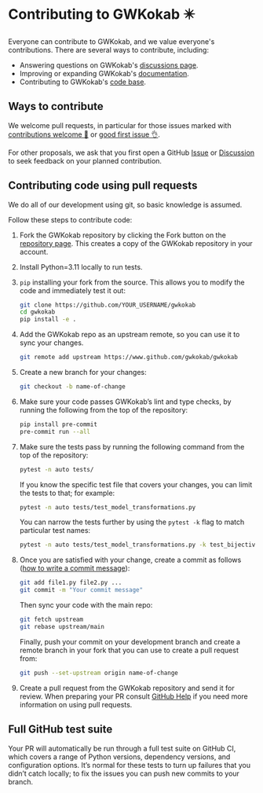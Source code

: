 <!-- Most things are copied from JAX developer documentation https://jax.readthedocs.io/en/latest/contributing.html -->

# Contributing to GWKokab ✴️

Everyone can contribute to GWKokab, and we
value everyone's contributions. There are several ways to contribute, including:

- Answering questions on GWKokab's [discussions page](https://github.com/gwkokab/gwkokab/discussions).
- Improving or expanding GWKokab's [documentation](https://gwkokab.readthedocs.io/en/latest/).
- Contributing to GWKokab's [code base](https://github.com/gwkokab/gwkokab).

## Ways to contribute

We welcome pull requests, in particular for those issues marked with
[contributions welcome 🙌](https://github.com/gwkokab/gwkokab/issues?q=is%3Aissue+is%3Aopen+label%3A%22contributions+welcome+%F0%9F%99%8C%22)
or [good first issue 👌](https://github.com/gwkokab/gwkokab/labels/good%20first%20issue%20%3Aok_hand%3A).

For other proposals, we ask that you first open a GitHub
[Issue](https://github.com/gwkokab/gwkokab/issues/new/choose) or
[Discussion](https://github.com/gwkokab/gwkokab/discussions) to seek feedback on your
planned contribution.

## Contributing code using pull requests

We do all of our development using git, so basic knowledge is assumed.

Follow these steps to contribute code:

1. Fork the GWKokab repository by clicking the Fork button on the [repository page](https://github.com/gwkokab/gwkokab). This creates a copy of the GWKokab repository in your account.
2. Install Python=3.11 locally to run tests.
3. `pip` installing your fork from the source. This allows you to modify the code and immediately test it out:

   ```bash
   git clone https://github.com/YOUR_USERNAME/gwkokab
   cd gwkokab
   pip install -e .
   ```

4. Add the GWKokab repo as an upstream remote, so you can use it to sync your changes.

   ```bash
   git remote add upstream https://www.github.com/gwkokab/gwkokab
   ```

5. Create a new branch for your changes:

   ```bash
   git checkout -b name-of-change
   ```

6. Make sure your code passes GWKokab’s lint and type checks, by running the following
   from the top of the repository:

   ```bash
   pip install pre-commit
   pre-commit run --all
   ```

7. Make sure the tests pass by running the following command from the top of the
   repository:

   ```bash
   pytest -n auto tests/
   ```

   If you know the specific test file that covers your changes, you can limit the tests to that; for example:

   ```bash
   pytest -n auto tests/test_model_transformations.py
   ```

   You can narrow the tests further by using the `pytest -k` flag to match particular test names:

   ```bash
   pytest -n auto tests/test_model_transformations.py -k test_bijective_transforms
   ```

8. Once you are satisfied with your change, create a commit as follows
   ([how to write a commit message](https://cbea.ms/git-commit/)):

   ```bash
   git add file1.py file2.py ...
   git commit -m "Your commit message"
   ```

   Then sync your code with the main repo:

   ```bash
   git fetch upstream
   git rebase upstream/main
   ```

   Finally, push your commit on your development branch and create a remote branch in
   your fork that you can use to create a pull request from:

   ```bash
   git push --set-upstream origin name-of-change
   ```

9. Create a pull request from the GWKokab repository and send it for review. When
   preparing your PR consult [GitHub Help](https://docs.github.com/en/pull-requests/collaborating-with-pull-requests/proposing-changes-to-your-work-with-pull-requests/about-pull-requests) if you need
   more information on using pull requests.

## Full GitHub test suite

Your PR will automatically be run through a full test suite on GitHub CI, which covers
a range of Python versions, dependency versions, and configuration options. It’s normal
for these tests to turn up failures that you didn’t catch locally; to fix the issues you
can push new commits to your branch.
